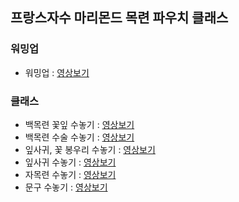 ## 프랑스자수 마리몬드 목련 파우치 클래스

### 워밍업

- 워밍업 : [영상보기](https://player.vimeo.com/video/220507559)

### 클래스

- 백목련 꽃잎 수놓기 : [영상보기](https://player.vimeo.com/video/220554279)
- 백목련 수술 수놓기 : [영상보기](https://player.vimeo.com/video/221831285)
- 잎사귀, 꽃 봉우리 수놓기 : [영상보기](https://player.vimeo.com/video/221354029)
- 잎사귀 수놓기 : [영상보기](https://player.vimeo.com/video/220527368)
- 자목련 수놓기 : [영상보기](https://player.vimeo.com/video/220563526)
- 문구 수놓기 : [영상보기](https://player.vimeo.com/video/220560746)
